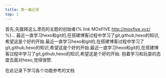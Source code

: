 ```yaml
---
title: 第一篇记录
top: 1
---
```

首先,先膜拜这么漂亮的主题的创始者{% link MOxFIVE http://moxfive.xyz/ %}...
最近一直学习hexo和git的,在搭建博客过程中学习了git,github,hexo的知识,希望这是个好的开始.最近一直学习hexo和git的,在搭建博客过程中学习了git,github,hexo的知识,希望这是个好的开始.最近一直学习hexo和git的,在搭建博客过程中学习了git,github,hexo的知识,希望这是个好的开始.
抱着学习和玩耍的态度去面对hexo,觉得很赞.

在此记录下学习各个功能参考的文档